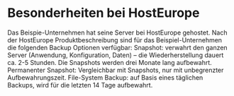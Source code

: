 # Besonderheiten bei HostEurope
Das Beispie-Unternehmen hat seine Server bei HostEurope gehostet. Nach der HostEurope Produktbeschreibung sind für das Beispiel-Unternehmen die folgenden Backup Optionen verfügbar:
Snapshot: verwahrt den ganzen Server (Anwendung, Konfiguration, Daten) – die Wiederherstellung dauert ca. 2-5 Stunden. Die Snapshots werden drei Monate lang aufbewahrt.
Permanenter Snapshot: Vergleichbar mit Snapshots, nur mit unbegrenzter Aufbewahrungszeit.
File-System Backup: auf Basis eines täglichen Backups, wird für die letzten 14 Tage aufbewahrt.